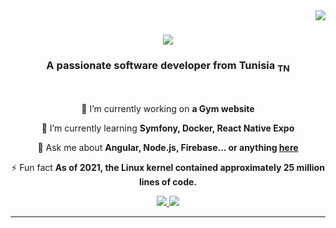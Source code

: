 <img align="right" src="https://visitor-badge.laobi.icu/badge?page_id=Zied310.Zied310" />

<h1 align="center">
    <img src="https://readme-typing-svg.herokuapp.com/?font=Righteous&size=35&center=true&vCenter=true&width=500&height=70&duration=4000&lines=Hi+There!+👋;+I'm+Zied+Zhiri!;" />
</h1>

<h3 align="center">A passionate software developer from Tunisia <sub>TN</sub></h3>

<br/>

<div align="center">
 
 🔭 I’m currently working on **a Gym website**
 
 🌱 I’m currently learning **Symfony, Docker, React Native Expo**

 💬 Ask me about **Angular, Node.js, Firebase... or anything [here](https://github.com/Zied310/Zied310/issues)**

 ⚡ Fun fact **As of 2021, the Linux kernel contained approximately 25 million lines of code.**
 
 </div>

<div align="center"> 
  <a href="ziedzhiri@yahoo.fr">
    <img src="https://img.shields.io/static/v1?style=for-the-badge&message=Yahoo%21&color=6001D2&logo=Yahoo%21&logoColor=FFFFFF&label="/>
  </a>
  <a href="https://linkedin.com/in/pedro-sales-muniz" target="_blank">
    <img src="https://img.shields.io/badge/LinkedIn-0077B5?style=for-the-badge&logo=linkedin&logoColor=white" target="_blank" />
  </a>
<!--   <a href="https://salesp07.github.io" target="_blank">
     <img src="https://img.shields.io/badge/Portfolio-FF5722?style=for-the-badge&logo=todoist&logoColor=white" target="_blank" /> 
  </a>
</div> -->

 <hr/>
 
